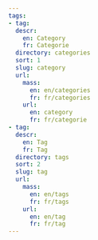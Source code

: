 ```yaml
---
tags:
- tag:
  descr:
    en: Category
    fr: Categorie
  directory: categories
  sort: 1
  slug: category
  url:
    mass:
      en: en/categories
      fr: fr/categories
    url:
      en: category
      fr: fr/categorie
- tag:
  descr:
    en: Tag
    fr: Tag
  directory: tags
  sort: 2
  slug: tag
  url:
    mass:
      en: en/tags
      fr: fr/tags
    url:
      en: en/tag
      fr: fr/tag
---
```


